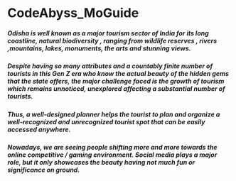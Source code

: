 # CodeAbyss_MoGuide
##### Odisha is well known as a major tourism sector of India for its long coastline, natural biodiversity , ranging from wildlife reserves , rivers ,mountains, lakes,  monuments, the arts and stunning views.  
##### Despite having so many attributes and a countably finite number of tourists in this Gen Z era who know the actual beauty of the hidden gems that the state offers, the major challenge faced is the growth of tourism which remains unnoticed, unexplored affecting a substantial number of tourists.
##### Thus, a well-designed planner helps the tourist to plan and organize a well-recognized and unrecognized tourist spot that can be easily accessed anywhere. 
##### Nowadays, we are seeing people shifting more and more towards the online competitive / gaming environment. Social media plays a major role, but it only showcases the beauty having not much fun or significance on ground. 
